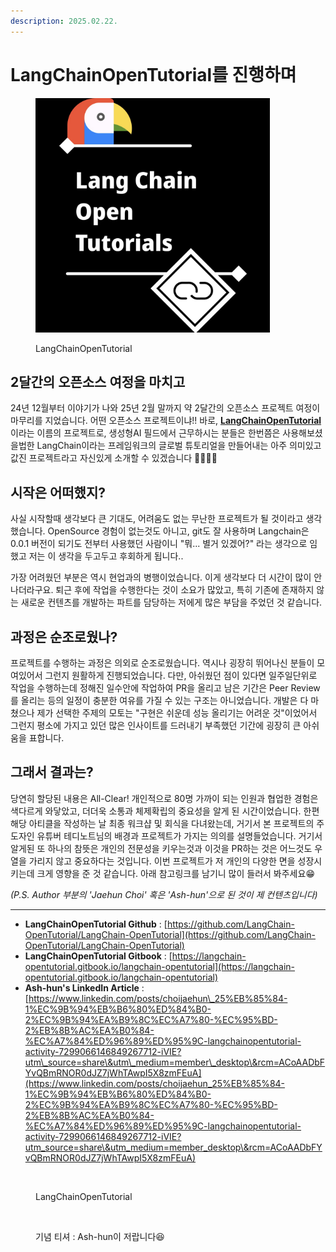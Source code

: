 ```yaml
---
description: 2025.02.22.
---
```


# LangChainOpenTutorial를 진행하며

<figure><img src="../.gitbook/assets/image.png" alt="" width="375"><figcaption><p>LangChainOpenTutorial</p></figcaption></figure>

## 2달간의 오픈소스 여정을 마치고

24년 12월부터 이야기가 나와 25년 2월 말까지 약 2달간의 오픈소스 프로젝트 여정이 마무리를 지었습니다. 어떤 오픈소스 프로젝트이냐!! 바로, [**LangChainOpenTutorial**](https://github.com/LangChain-OpenTutorial/LangChain-OpenTutorial)이라는 이름의 프로젝트로, 생성형AI 필드에서 근무하시는 분들은 한번쯤은 사용해보셨을법한 LangChain이라는 프레임워크의 글로벌 튜토리얼을 만들어내는 아주 의미있고 값진 프로젝트라고 자신있게 소개할 수 있겠습니다 👏👏👏👏

## 시작은 어떠했지?

사실 시작할때 생각보다 큰 기대도, 어려움도 없는 무난한 프로젝트가 될 것이라고 생각했습니다. OpenSource 경험이 없는것도 아니고, git도 잘 사용하며 Langchain은 0.0.1 버전이 되기도 전부터 사용했던 사람이니 "뭐... 별거 있겠어?" 라는 생각으로 임했고 저는 이 생각을 두고두고 후회하게 됩니다..

가장 어려웠던 부분은 역시 현업과의 병행이었습니다. 이게 생각보다 더 시간이 많이 안나더라구요. 퇴근 후에 작업을 수행한다는 것이 소요가 많았고, 특히 기존에 존재하지 않는 새로운 컨텐츠를 개발하는 파트를 담당하는 저에게 많은 부담을 주었던 것 같습니다.

## 과정은 순조로웠나?

프로젝트를 수행하는 과정은 의외로 순조로웠습니다. 역시나 굉장히 뛰어나신 분들이 모여있어서 그런지 원활하게 진행되었습니다. 다만, 아쉬웠던 점이 있다면 일주일단위로 작업을 수행하는데 정해진 일수안에 작업하여 PR을 올리고 남은 기간은 Peer Review를 올리는 등의 일정이 충분한 여유를 가질 수 있는 구조는 아니었습니다. 개발은 다 마쳤으나 제가 선택한 주제의 모토는 "구현은 쉬운데 성능 올리기는 어려운 것"이었어서 그런지 평소에 가지고 있던 많은 인사이트를 드러내기 부족했던 기간에 굉장히 큰 아쉬움을 표합니다.

## 그래서 결과는?

당연히 할당된 내용은 All-Clear! 개인적으로 80명 가까이 되는 인원과 협업한 경험은 색다르게 와닿았고, 더더욱 소통과 체제확립의 중요성을 알게 된 시간이었습니다. 한편 해당 아티클을 작성하는 날 최종 워크샵 및 회식을 다녀왔는데, 거기서 본 프로젝트의 주도자인 유튜버 테디노트님의 배경과 프로젝트가 가지는 의의를 설명들었습니다. 거기서 알게된 또 하나의 참뜻은 개인의 전문성을 키우는것과 이것을 PR하는 것은 어느것도 우열을 가리지 않고 중요하다는 것입니다. 이번 프로젝트가 저 개인의 다양한 면을 성장시키는데 크게 영향을 준 것 같습니다. 아래 참고링크를 남기니 많이 들러서 봐주세요😁

_(P.S. Author 부분의 'Jaehun Choi' 혹은 'Ash-hun'으로 된 것이 제 컨텐츠입니다)_

***

* **LangChainOpenTutorial Github** : [https://github.com/LangChain-OpenTutorial/LangChain-OpenTutorial](https://github.com/LangChain-OpenTutorial/LangChain-OpenTutorial)
* **LangChainOpenTutorial Gitbook** : [https://langchain-opentutorial.gitbook.io/langchain-opentutorial](https://langchain-opentutorial.gitbook.io/langchain-opentutorial)
* **Ash-hun's LinkedIn Article** : [https://www.linkedin.com/posts/choijaehun\_25%EB%85%84-1%EC%9B%94%EB%B6%80%ED%84%B0-2%EC%9B%94%EA%B9%8C%EC%A7%80-%EC%95%BD-2%EB%8B%AC%EA%B0%84-%EC%A7%84%ED%96%89%ED%95%9C-langchainopentutorial-activity-7299066146849267712-iVIE?utm\_source=share\&utm\_medium=member\_desktop\&rcm=ACoAADbFYvQBmRNOR0dJZ7jWhTAwpI5X8zmFEuA](https://www.linkedin.com/posts/choijaehun_25%EB%85%84-1%EC%9B%94%EB%B6%80%ED%84%B0-2%EC%9B%94%EA%B9%8C%EC%A7%80-%EC%95%BD-2%EB%8B%AC%EA%B0%84-%EC%A7%84%ED%96%89%ED%95%9C-langchainopentutorial-activity-7299066146849267712-iVIE?utm_source=share\&utm_medium=member_desktop\&rcm=ACoAADbFYvQBmRNOR0dJZ7jWhTAwpI5X8zmFEuA)

<figure><img src="../.gitbook/assets/lcot_튜토리얼.jpeg" alt="" width="375"><figcaption><p>LangChainOpenTutorial</p></figcaption></figure>

<figure><img src="../.gitbook/assets/lcot_티셔츠.jpeg" alt="" width="375"><figcaption><p>기념 티셔 : Ash-hun이 저랍니다😆</p></figcaption></figure>
